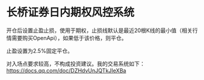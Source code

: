 # 长桥证券日内期权风控系统

开仓后设置止盈止损，使用于期权，止损线默认是最近20根K线的最小值（相关行情需要购买OpenApi），如果低于该价格，则平仓。

止盈设置为2.5%固定平仓。

对入场点要求较高，不构成投资建议。我的交易系统如下：https://docs.qq.com/doc/DZHdvUnJQTkJIeXBa